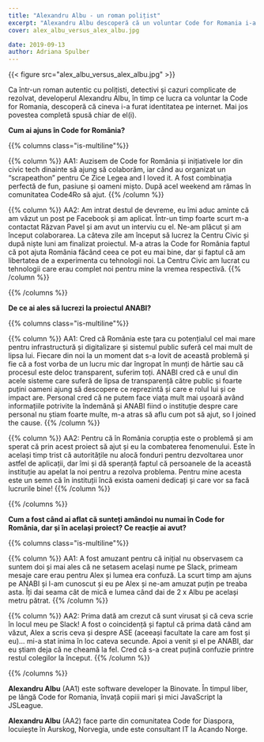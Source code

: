 ```yaml
---
title: "Alexandru Albu - un roman polițist"
excerpt: "Alexandru Albu descoperă că un voluntar Code for Romania i-a furat identitatea."
cover: alex_albu_versus_alex_albu.jpg

date: 2019-09-13
author: Adriana Spulber
---
```


{{< figure src="alex_albu_versus_alex_albu.jpg" >}}

Ca într-un roman autentic cu polițisti, detectivi și cazuri complicate de rezolvat, developerul Alexandru Albu, în timp ce lucra ca voluntar la Code for Romania, descoperă că cineva i-a furat identitatea pe internet. 
Mai jos povestea completă spusă chiar de el(i).


**Cum ai ajuns în Code for România?**

{{% columns class="is-multiline"%}}

{{% column %}}
AA1: Auzisem de Code for România și inițiativele lor din civic tech dinainte să ajung să colaborăm, iar când au organizat un “scrapeathon” pentru Ce Zice Legea and I loved it. A fost combinația perfectă de fun, pasiune și oameni mișto. După acel weekend am rămas în comunitatea Code4Ro să ajut.
{{% /column %}}

{{% column %}}
AA2: Am intrat destul de devreme, eu îmi aduc aminte că am văzut un post pe Facebook și am aplicat. Într-un timp foarte scurt m-a contactat Răzvan Pavel și am avut un interviu cu el. Ne-am plăcut și am început colaborarea. La câteva zile am început să lucrez la Centru Civic și după niște luni am finalizat proiectul.
M-a atras la Code for România faptul că pot ajuta România făcând ceea ce pot eu mai bine, dar și faptul că am libertatea de a experimenta cu tehnologii noi. La Centru Civic am lucrat cu tehnologii care erau complet noi pentru mine la vremea respectivă.
{{% /column %}}

{{% /columns %}}

**De ce ai ales să lucrezi la proiectul ANABI?**

{{% columns class="is-multiline"%}}

{{% column %}}
AA1: Cred că România este țara cu potențialul cel mai mare pentru infrastructură și digitalizare și sistemul public suferă cel mai mult de lipsa lui. Fiecare din noi la un moment dat s-a lovit de această problemă și fie că a fost vorba de un lucru mic dar îngropat în munți de hârtie sau că procesul este deloc transparent, suferim toți. ANABI cred că e unul din acele sisteme care suferă de lipsa de transparență către public și foarte puțini oameni ajung să descopere ce reprezintă și care e rolul lui și ce impact are. Personal cred că ne putem face viața mult mai ușoară având informațiile potrivite la îndemână și ANABI fiind o instituție despre care personal nu știam foarte multe, m-a atras să aflu cum pot să ajut, so I joined the cause.
{{% /column %}}

{{% column %}}
AA2: Pentru că în România corupția este o problemă și am sperat că prin acest proiect să ajut și eu la combaterea fenomenului. Este în același timp trist că autoritățile nu alocă fonduri pentru dezvoltarea unor astfel de aplicații, dar îmi și dă speranță faptul că persoanele de la această instituție au apelat la noi pentru a rezolva problema. Pentru mine acesta este un semn că în instituții încă exista oameni dedicați și care vor sa facă lucrurile bine!
{{% /column %}}

{{% /columns %}}

**Cum a fost când ai aflat că sunteți amândoi nu numai în Code for România, dar și în același proiect? Ce reacție ai avut?**

{{% columns class="is-multiline"%}}

{{% column %}}
AA1: A fost amuzant pentru că inițial nu observasem ca suntem doi și mai ales că ne setasem același nume pe Slack, primeam mesaje care erau pentru Alex și lumea era confuză. La scurt timp am ajuns pe ANABI și l-am cunoscut și eu pe Alex și ne-am amuzat puțin pe treaba asta. Îți dai seama cât de mică e lumea când dai de 2 x Albu pe același metru pătrat.
{{% /column %}}

{{% column %}}
AA2: Prima dată am crezut că sunt virusat și că ceva scrie în locul meu pe Slack!  A fost o coincidență și faptul că prima dată când am văzut, Alex a scris ceva și despre ASE (aceeași facultate la care am fost și eu)... mi-a stat inima în loc cateva secunde. Apoi a venit și el pe ANABI, dar eu știam deja că ne cheamă la fel. Cred că s-a creat puțină confuzie printre restul colegilor la început.
{{% /column %}}

{{% /columns %}}

**Alexandru Albu** (AA1) este software developer la Binovate. În timpul liber, pe lângă Code for Romania, învață copiii mari și mici JavaScript la JSLeague.

**Alexandru Albu** (AA2) face parte din comunitatea Code for Diaspora, locuiește în Aurskog, Norvegia, unde este consultant IT la Acando Norge.
